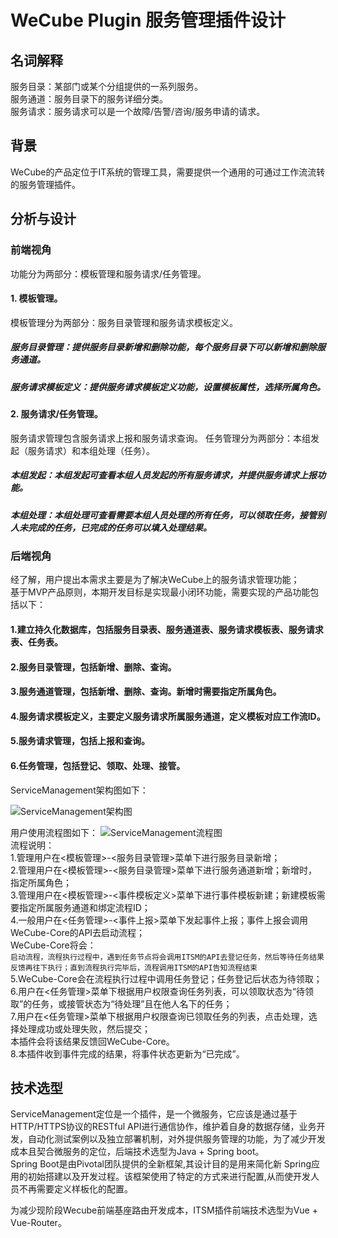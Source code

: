 # WeCube Plugin 服务管理插件设计

## 名词解释
 服务目录：某部门或某个分组提供的一系列服务。<br>
 服务通道：服务目录下的服务详细分类。<br>
 服务请求：服务请求可以是一个故障/告警/咨询/服务申请的请求。<br>
## 背景
WeCube的产品定位于IT系统的管理工具，需要提供一个通用的可通过工作流流转的服务管理插件。<br>
## 分析与设计

### 前端视角
功能分为两部分：模板管理和服务请求/任务管理。<br>
#### 1. 模板管理。
模板管理分为两部分：服务目录管理和服务请求模板定义。
##### 服务目录管理：提供服务目录新增和删除功能，每个服务目录下可以新增和删除服务通道。
##### 服务请求模板定义：提供服务请求模板定义功能，设置模板属性，选择所属角色。

#### 2. 服务请求/任务管理。
服务请求管理包含服务请求上报和服务请求查询。
任务管理分为两部分：本组发起（服务请求）和本组处理（任务）。
##### 本组发起：本组发起可查看本组人员发起的所有服务请求，并提供服务请求上报功能。
##### 本组处理：本组处理可查看需要本组人员处理的所有任务，可以领取任务，接管别人未完成的任务，已完成的任务可以填入处理结果。

### 后端视角
经了解，用户提出本需求主要是为了解决WeCube上的服务请求管理功能；<br>
基于MVP产品原则，本期开发目标是实现最小闭环功能，需要实现的产品功能包括以下：<br>
#### 1.建立持久化数据库，包括服务目录表、服务通道表、服务请求模板表、服务请求表、任务表。<br>
#### 2.服务目录管理，包括新增、删除、查询。<br>
#### 3.服务通道管理，包括新增、删除、查询。新增时需要指定所属角色。<br>
#### 4.服务请求模板定义，主要定义服务请求所属服务通道，定义模板对应工作流ID。<br>
#### 5.服务请求管理，包括上报和查询。<br>
#### 6.任务管理，包括登记、领取、处理、接管。<br>

ServiceManagement架构图如下：

![ServiceManagement架构图](https://github.com/WeBankPartners/wecube-plugin-service-management/blob/master/wecube-plugin-itsm-wiki/images/plugin-service-management%E6%9E%B6%E6%9E%84%E5%9B%BE.jpg)  

用户使用流程图如下：
![ServiceManagement流程图](https://github.com/WeBankPartners/wecube-plugin-service-management/blob/master/wecube-plugin-itsm-wiki/images/%E6%B5%81%E7%A8%8B%E5%9B%BE2.jpg)  
流程说明：<br>
1.管理用户在<模板管理>-<服务目录管理>菜单下进行服务目录新增；<br>
2.管理用户在<模板管理>-<服务目录管理>菜单下进行服务通道新增；新增时，指定所属角色；<br>
3.管理用户在<模板管理>-<事件模板定义>菜单下进行事件模板新建；新建模板需要指定所属服务通道和绑定流程ID；<br>
4.一般用户在<任务管理>-<事件上报>菜单下发起事件上报；事件上报会调用WeCube-Core的API去启动流程；<br>
  WeCube-Core将会：<br>
  `启动流程，流程执行过程中，遇到任务节点将会调用ITSM的API去登记任务，然后等待任务结果反馈再往下执行；直到流程执行完毕后，流程调用ITSM的API告知流程结束`<br>
5.WeCube-Core会在流程执行过程中调用任务登记；任务登记后状态为待领取；<br>
6.用户在<任务管理>菜单下根据用户权限查询任务列表，可以领取状态为“待领取”的任务，或接管状态为“待处理”且在他人名下的任务；<br>
7.用户在<任务管理>菜单下根据用户权限查询已领取任务的列表，点击处理，选择处理成功或处理失败，然后提交；<br>
  本插件会将该结果反馈回WeCube-Core。<br>
8.本插件收到事件完成的结果，将事件状态更新为“已完成”。<br>

## 技术选型
ServiceManagement定位是一个插件，是一个微服务，它应该是通过基于HTTP/HTTPS协议的RESTful API进行通信协作，维护着自身的数据存储，业务开发，自动化测试案例以及独立部署机制，对外提供服务管理的功能，为了减少开发成本且契合微服务的定位，后端技术选型为Java + Spring boot。  
Spring Boot是由Pivotal团队提供的全新框架,其设计目的是用来简化新 Spring应用的初始搭建以及开发过程。该框架使用了特定的方式来进行配置,从而使开发人员不再需要定义样板化的配置。

为减少现阶段Wecube前端基座路由开发成本，ITSM插件前端技术选型为Vue + Vue-Router。
